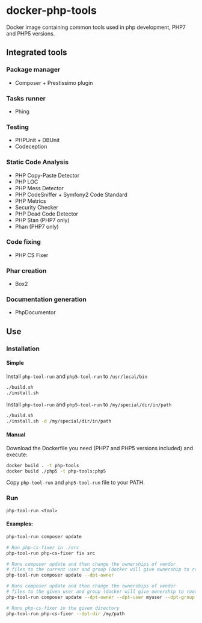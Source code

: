 # docker-php-tools
Docker image containing common tools used in php development, PHP7 and PHP5 versions.

## Integrated tools

### Package manager

* Composer + Prestissimo plugin

### Tasks runner

* Phing

### Testing

* PHPUnit + DBUnit
* Codeception

### Static Code Analysis

* PHP Copy-Paste Detector
* PHP LOC
* PHP Mess Detector
* PHP CodeSniffer + Symfony2 Code Standard
* PHP Metrics
* Security Checker
* PHP Dead Code Detector
* PHP Stan (PHP7 only)
* Phan (PHP7 only)

### Code fixing

* PHP CS Fixer

### Phar creation

* Box2

### Documentation generation

* PhpDocumentor

## Use

### Installation

#### Simple

Install `php-tool-run` and `php5-tool-run` to `/usr/local/bin`
```bash
./build.sh
./install.sh
```

Install `php-tool-run` and `php5-tool-run` to `/my/special/dir/in/path`
```bash
./build.sh
./install.sh -d /my/special/dir/in/path
```
#### Manual

Download the Dockerfile you need (PHP7 and PHP5 versions included) and execute:
```bash
docker build . -t php-tools
docker build ./php5 -t php-tools:php5
```
Copy `php-tool-run` and `php5-tool-run` file to your PATH.

### Run

`php-tool-run <tool>`

#### Examples:

```bash
php-tool-run composer update
```

```bash
# Run php-cs-fixer in ./src
php-tool-run php-cs-fixer fix src
```

```bash
# Runs composer update and then change the ownerships of vendor
# files to the current user and group (docker will give ownership to root)
php-tool-run composer update --dpt-owner
```

```bash
# Runs composer update and then change the ownerships of vendor
# files to the given user and group (docker will give ownership to root)
php-tool-run composer update --dpt-owner --dpt-user myuser --dpt-group mygroup
```

```bash
# Runs php-cs-fixer in the given directory
php-tool-run php-cs-fixer --dpt-dir /my/path
```

